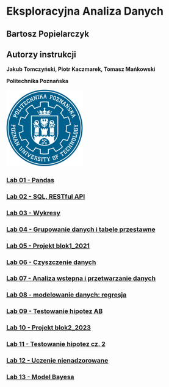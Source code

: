 # Eksploracyjna Analiza Danych
## Bartosz Popielarczyk
## Autorzy instrukcji
**Jakub Tomczyński, Piotr Kaczmarek, Tomasz Mańkowski**

**Politechnika Poznańska** 

<img src="./pp_logo.png" alt="logo_pp" width="200"/>

### [Lab 01 - Pandas](https://jug.dpieczynski.pl/lab-ead/Lab%2001%20-%20Pandas.html)
###	[Lab 02 - SQL, RESTful API](https://jug.dpieczynski.pl/lab-ead/Lab%2002%20-%20SQL,%20RESTful%20API.html)
### [Lab 03 - Wykresy](https://jug.dpieczynski.pl/lab-ead/Lab%2003%20-%20Wykresy.html)
### [Lab 04 - Grupowanie danych i tabele przestawne](https://jug.dpieczynski.pl/lab-ead/Lab%2004%20-%20Grupowanie%20danych%20i%20tabele%20przestawne.html)
### [Lab 05 - Projekt blok1_2021](https://jug.dpieczynski.pl/lab-ead/Lab%2005%20-%20Projekt%20blok1_2021.html)
### [Lab 06 - Czyszczenie danych](https://jug.dpieczynski.pl/lab-ead/Lab%2006%20-%20Czyszczenie%20danych.html)
### [Lab 07 - Analiza wstepna i przetwarzanie danych](https://jug.dpieczynski.pl/lab-ead/Lab%2007%20-%20Analiza%20wst%C4%99pna%20i%20przetwarzanie%20danych.html)
### [Lab 08 - modelowanie danych: regresja](https://jug.dpieczynski.pl/lab-ead/Lab%2008%20-modelowanie%20danych:%20regresja.html)
### [Lab 09 - Testowanie hipotez AB](https://jug.dpieczynski.pl/lab-ead/Lab%2009%20-%20Testowanie%20hipotez%20AB.html)
### [Lab 10 - Projekt blok2_2023](https://jug.dpieczynski.pl/lab-ead/Lab%2010%20-%20Projekt%20blok2_2023.html)
### [Lab 11 - Testowanie hipotez cz. 2](https://jug.dpieczynski.pl/lab-ead/Lab%2010%20-%20Testowanie%20hipotez%20cz.%202.html)
### [Lab 12 - Uczenie nienadzorowane](https://jug.dpieczynski.pl/lab-ead/Lab%2012%20-%20Uczenie%20nienadzorowane.html)
### [Lab 13 - Model Bayesa](https://jug.dpieczynski.pl/lab-ead/Lab%2013%20-%20Model%20Bayesa.html)
